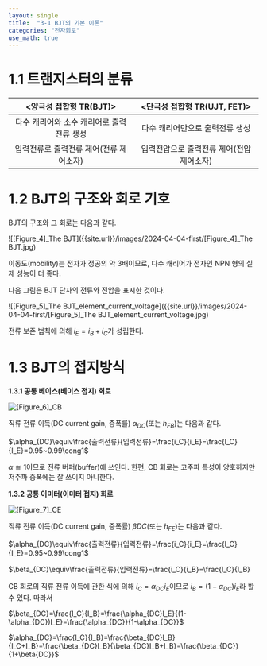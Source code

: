 ```yaml
---
layout: single
title:  "3-1 BJT의 기본 이론"
categories: "전자회로"
use_math: true
---
```


# 1.1 트랜지스터의 분류

|          <양극성 접합형 TR(BJT)>          |       <단극성 접합형 TR(UJT, FET)>        |
| :---------------------------------------: | :---------------------------------------: |
| 다수 캐리어와 소수 캐리어로 출력전류 생성 |      다수 캐리어만으로 출력전류 생성      |
|  입력전류로 출력전류 제어(전류 제어소자)  | 입력전압으로 출력전류 제어(전압 제어소자) |



# 1.2 BJT의 구조와 회로 기호

BJT의 구조와 그 회로는 다음과 같다.

![[Figure_4]_The BJT]({{site.url}}/images/2024-04-04-first/[Figure_4]_The BJT.jpg)

이동도(mobility)는 전자가 정공의 약 3배이므로, 다수 캐리어가 전자인 NPN 형의 실제 성능이 더 좋다.



다음 그림은 BJT 단자의 전류와 전압을 표시한 것이다.

![[Figure_5]_The BJT_element_current_voltage]({{site.url}}/images/2024-04-04-first/[Figure_5]_The BJT_element_current_voltage.jpg)

전류 보존 법칙에 의해 $i_E=i_B+i_C$가 성립한다.



# 1.3 BJT의 접지방식

**1.3.1 공통 베이스(베이스 접지) 회로**

![[Figure_6]_CB]({{site.url}}/images/2024-04-04-first/[Figure_6]_CB.jpg)

직류 전류 이득(DC current gain, 증폭률) $\alpha_{DC}$(또는 $h_{FB}$)는 다음과 같다.

$\alpha_{DC}\equiv\frac{출력전류}{입력전류}=\frac{i_C}{i_E}=\frac{I_C}{I_E}=0.95~0.99\cong1$

$\alpha\cong1$이므로 전류 버퍼(buffer)에 쓰인다. 한편, CB 회로는 고주파 특성이 양호하지만 저주파 증폭에는 잘 쓰이지 아니한다.



**1.3.2 공통 이미터(이미터 접지) 회로**

![[Figure_7]_CE]({{site.url}}/images/2024-04-04-first/[Figure_7]_CE.jpg)

직류 전류 이득(DC current gain, 증폭률) $\beta{DC}$(또는 $h_{FE}$)는 다음과 같다.

$\alpha_{DC}\equiv\frac{출력전류}{입력전류}=\frac{i_C}{i_E}=\frac{I_C}{I_E}=0.95~0.99\cong1$

$\beta_{DC}\equiv\frac{출력전류}{입력전류}=\frac{i_C}{i_B}=\frac{I_C}{I_B}

CB 회로의 직류 전류 이득에 관한 식에 의해 $i_C=\alpha_{DC}i_E$이므로 $i_B=(1-\alpha_{DC})i_E$라 할 수 있다. 따라서

$\beta_{DC}=\frac{I_C}{I_B}=\frac{\alpha_{DC}I_E}{(1-\alpha_{DC})I_E}=\frac{\alpha_{DC}}{1-\alpha_{DC}}$

$\alpha_{DC}=\frac{I_C}{I_B}=\frac{\beta_{DC}I_B}{I_C+I_B}=\frac{\beta_{DC}I_B}{\beta_{DC}I_B+I_B}=\frac{\beta_{DC}}{1+\beta{DC}}$
